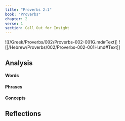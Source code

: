 ```yaml
---
title: "Proverbs 2:1"
book: "Proverbs"
chapter: 2
verse: 1
section: Call Out for Insight
---
```

![[/Greek/Proverbs/002/Proverbs-002-001G.md#Text]]
![[/Hebrew/Proverbs/002/Proverbs-002-001H.md#Text]]

## Analysis

#### Words

#### Phrases

#### Concepts

## Reflections
